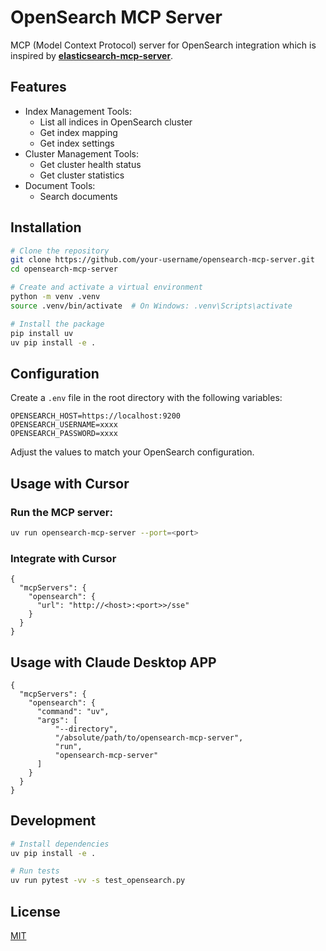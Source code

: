 # OpenSearch MCP Server

MCP (Model Context Protocol) server for OpenSearch integration which is inspired by **[elasticsearch-mcp-server](https://github.com/cr7258/elasticsearch-mcp-server)**.

## Features

- Index Management Tools:
  - List all indices in OpenSearch cluster
  - Get index mapping
  - Get index settings
- Cluster Management Tools:
  - Get cluster health status
  - Get cluster statistics
- Document Tools:
  - Search documents

## Installation

```bash
# Clone the repository
git clone https://github.com/your-username/opensearch-mcp-server.git
cd opensearch-mcp-server

# Create and activate a virtual environment
python -m venv .venv
source .venv/bin/activate  # On Windows: .venv\Scripts\activate

# Install the package
pip install uv
uv pip install -e .
```

## Configuration

Create a `.env` file in the root directory with the following variables:

```
OPENSEARCH_HOST=https://localhost:9200
OPENSEARCH_USERNAME=xxxx
OPENSEARCH_PASSWORD=xxxx
```

Adjust the values to match your OpenSearch configuration.

## Usage with Cursor

### Run the MCP server:

```bash
uv run opensearch-mcp-server --port=<port>
```
### Integrate with Cursor
```
{
  "mcpServers": {
    "opensearch": {
      "url": "http://<host>:<port>>/sse"
    }
  }
}
```
## Usage with Claude Desktop APP
```
{
  "mcpServers": {
    "opensearch": {
      "command": "uv",
      "args": [
          "--directory",
          "/absolute/path/to/opensearch-mcp-server",
          "run",
          "opensearch-mcp-server"
      ]
    }
  }
}
```

## Development

```bash
# Install dependencies
uv pip install -e .

# Run tests
uv run pytest -vv -s test_opensearch.py
```

## License

[MIT](LICENSE) 
